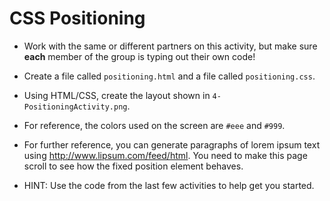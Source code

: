 # CSS Positioning

- Work with the same or different partners on this activity, but make sure **each** member of the group is typing out their own code!

- Create a file called `positioning.html` and a file called `positioning.css`.

- Using HTML/CSS, create the layout shown in `4-PositioningActivity.png`.

- For reference, the colors used on the screen are `#eee` and `#999`.

- For further reference, you can generate paragraphs of lorem ipsum text using <http://www.lipsum.com/feed/html>. You need to make this page scroll to see how the fixed position element behaves.

- HINT: Use the code from the last few activities to help get you started.
